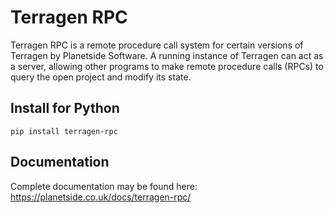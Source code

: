 # Terragen RPC

Terragen RPC is a remote procedure call system for certain versions of Terragen by Planetside Software. A running instance of Terragen can act as a server, allowing other programs to make remote procedure calls (RPCs) to query the open project and modify its state.

## Install for Python

```pip install terragen-rpc```

## Documentation

Complete documentation may be found here: https://planetside.co.uk/docs/terragen-rpc/
